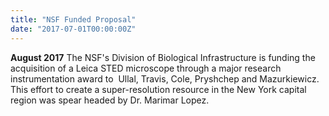 ```yaml
---
title: "NSF Funded Proposal"
date: "2017-07-01T00:00:00Z"
---
```

**August 2017** The NSF's Division of Biological Infrastructure is funding the acquisition of a Leica STED microscope through a major research instrumentation award to  Ullal, Travis, Cole, Pryshchep and Mazurkiewicz. This effort to create a super-resolution resource in the New York capital region was spear headed by Dr. Marimar Lopez.